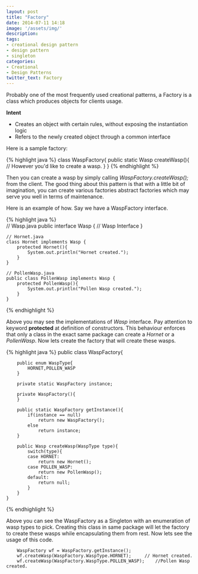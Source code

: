 ```yaml
---
layout: post
title: "Factory"
date: 2014-07-11 14:18
image: '/assets/img/'
description:
tags:
- creational design pattern
- design pattern
- singleton
categories:
- Creational
- Design Patterns
twitter_text: Factory
---
```


Probably one of the most frequently used creational patterns, a Factory is a class which produces objects for clients usage.

**Intent**

* Creates an object with certain rules, without exposing the instantiation logic
* Refers to the newly created object through a common interface

Here is a sample factory:

{% highlight java %}
    class WaspFactory{
    	public static Wasp createWasp(){
    		// However you'd like to create a wasp.
    	}
    }
{% endhighlight %}

Then you can create a wasp by simply calling _WaspFactory.createWasp();_ from the client.
The good thing about this pattern is that with a little bit of imagination, you can create various factories abstract factories which may serve you well in terms of maintenance.

Here is an example of how. Say we have a WaspFactory interface.

{% highlight java %}    
    // Wasp.java
    public interface Wasp {
    	// Wasp Interface
    }
    
    // Hornet.java
    class Hornet implements Wasp {
    	protected Hornet(){
    		System.out.println("Hornet created.");
    	}
    }
    
    // PollenWasp.java
    public class PollenWasp implements Wasp {
    	protected PollenWasp(){
    		System.out.println("Pollen Wasp created.");
    	}
    }
{% endhighlight %}

Above you may see the implementations of _Wasp_ interface. Pay attention to keyword **protected** at definition of constructors. This behaviour enforces that only a class in the exact same package can create a _Hornet_ or a _PollenWasp_.
Now lets create the factory that will create these wasps.

{% highlight java %}
    public class WaspFactory{
    
    	public enum WaspType{
    		HORNET,POLLEN_WASP
    	}
    	
    	private static WaspFactory instance;
    	
    	private WaspFactory(){
    	}
    	
    	public static WaspFactory getInstance(){
    		if(instance == null)
    			return new WaspFactory();
    		else
    			return instance;
    	}
    	
    	public Wasp createWasp(WaspType type){
    		switch(type){
    		case HORNET:
    			return new Hornet();
    		case POLLEN_WASP:
    			return new PollenWasp();
    		default:
    			return null;
    		}
    	}
    }
{% endhighlight %}

Above you can see the WaspFactory as a Singleton with an enumeration of wasp types to pick. Creating this class in same package will let the factory to create these wasps while encapsulating them from rest.
Now lets see the usage of this code.


    
    
    	WaspFactory wf = WaspFactory.getInstance(); 
    	wf.createWasp(WaspFactory.WaspType.HORNET);		// Hornet created.
    	wf.createWasp(WaspFactory.WaspType.POLLEN_WASP);	//Pollen Wasp created.
    
